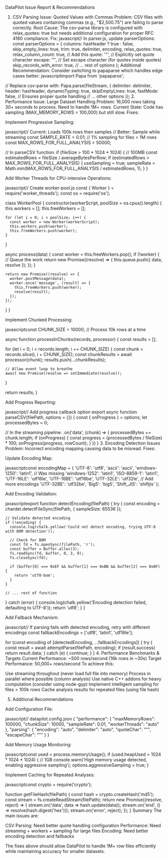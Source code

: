 DataPilot Issue Report & Recommendations
1. CSV Parsing Issue: Quoted Values with Commas
Problem: CSV files with quoted values containing commas (e.g., "$2,500.75") are failing to parse correctly.
Root Cause: The csv-parse library is configured with relax_quotes: true but needs additional configuration for proper RFC 4180 compliance.
Fix:
javascript// In parser.js, update parserOptions:
const parserOptions = {
  columns: hasHeader ? true : false,
  skip_empty_lines: true,
  trim: true,
  delimiter,
  encoding,
  relax_quotes: true,
  relax_column_count: true,  // Add this
  quote: '"',                // Explicitly set quote character
  escape: '"',               // Set escape character (for quotes inside quotes)
  skip_records_with_error: true,
  // ... rest of options
};
Additional Recommendation: Consider switching to papaparse which handles edge cases better:
javascriptimport Papa from 'papaparse';

// Replace csv-parse with:
Papa.parse(fileStream, {
  delimiter: delimiter,
  header: hasHeader,
  dynamicTyping: true,
  skipEmptyLines: true,
  fastMode: false,  // Ensures proper quote handling
  // ... other options
});
2. Performance Issue: Large Dataset Handling
Problem: 16,000 rows taking 30+ seconds to process. Need to handle 1M+ rows.
Current State: Code has sampling (MAX_MEMORY_ROWS = 100,000) but still slow.
Fixes:

Implement Progressive Sampling:

javascript// Current: Loads 100k rows then samples
// Better: Sample while streaming
const SAMPLE_RATE = 0.01; // 1% sampling for files > 1M rows
const MAX_ROWS_FOR_FULL_ANALYSIS = 50000;

// In parseCSV function:
if (fileSize > 100 * 1024 * 1024) { // 100MB
  const estimatedRows = fileSize / averageBytesPerRow;
  if (estimatedRows > MAX_ROWS_FOR_FULL_ANALYSIS) {
    useSampling = true;
    sampleRate = Math.min(MAX_ROWS_FOR_FULL_ANALYSIS / estimatedRows, 1);
  }
}

Add Worker Threads for CPU-intensive Operations:

javascript// Create worker-pool.js
const { Worker } = require('worker_threads');
const os = require('os');

class WorkerPool {
  constructor(workerScript, poolSize = os.cpus().length) {
    this.workers = [];
    this.freeWorkers = [];
    
    for (let i = 0; i < poolSize; i++) {
      const worker = new Worker(workerScript);
      this.workers.push(worker);
      this.freeWorkers.push(worker);
    }
  }
  
  async process(data) {
    const worker = this.freeWorkers.pop();
    if (!worker) {
      // Queue the work
      return new Promise((resolve) => {
        this.queue.push({ data, resolve });
      });
    }
    
    return new Promise((resolve) => {
      worker.postMessage(data);
      worker.once('message', (result) => {
        this.freeWorkers.push(worker);
        resolve(result);
      });
    });
  }
}

Implement Chunked Processing:

javascriptconst CHUNK_SIZE = 10000; // Process 10k rows at a time

async function processInChunks(records, processor) {
  const results = [];
  
  for (let i = 0; i < records.length; i += CHUNK_SIZE) {
    const chunk = records.slice(i, i + CHUNK_SIZE);
    const chunkResults = await processor(chunk);
    results.push(...chunkResults);
    
    // Allow event loop to breathe
    await new Promise(resolve => setImmediate(resolve));
  }
  
  return results;
}

Add Progress Reporting:

javascript// Add progress callback option
export async function parseCSV(filePath, options = {}) {
  const { onProgress } = options;
  let processedBytes = 0;
  
  // In the streaming pipeline:
  .on('data', (chunk) => {
    processedBytes += chunk.length;
    if (onProgress) {
      const progress = (processedBytes / fileSize) * 100;
      onProgress(progress, rowCount);
    }
  })
}
3. Encoding Detection Issues
Problem: Incorrect encoding mapping causing data to be misread.
Fixes:

Update Encoding Map:

javascriptconst encodingMap = {
  'UTF-8': 'utf8',
  'ascii': 'ascii',
  'windows-1250': 'latin1',  // Was missing
  'windows-1252': 'latin1',
  'ISO-8859-1': 'latin1',
  'UTF-16LE': 'utf16le',
  'UTF-16BE': 'utf16be',
  'UTF-32LE': 'utf32le',     // Add more encodings
  'UTF-32BE': 'utf32be',
  'Big5': 'big5',
  'Shift_JIS': 'shiftjis'
};

Add Encoding Validation:

javascriptexport function detectEncoding(filePath) {
  try {
    const encoding = chardet.detectFileSync(filePath, { sampleSize: 65536 });
    
    // Validate detected encoding
    if (!encoding) {
      console.log(chalk.yellow('Could not detect encoding, trying UTF-8 with BOM detection'));
      
      // Check for BOM
      const fd = fs.openSync(filePath, 'r');
      const buffer = Buffer.alloc(3);
      fs.readSync(fd, buffer, 0, 3, 0);
      fs.closeSync(fd);
      
      if (buffer[0] === 0xEF && buffer[1] === 0xBB && buffer[2] === 0xBF) {
        return 'utf8-bom';
      }
    }
    
    // ... rest of function
  } catch (error) {
    console.log(chalk.yellow('Encoding detection failed, defaulting to UTF-8'));
    return 'utf8';
  }
}

Add Fallback Mechanism:

javascript// If parsing fails with detected encoding, retry with different encodings
const fallbackEncodings = ['utf8', 'latin1', 'utf16le'];

for (const encoding of [detectedEncoding, ...fallbackEncodings]) {
  try {
    const result = await attemptParse(filePath, encoding);
    if (result.success) return result.data;
  } catch (e) {
    continue;
  }
}
4. Performance Benchmarks & Targets
Current Performance: ~500 rows/second (16k rows in ~30s)
Target Performance: 50,000+ rows/second
To achieve this:

Use streaming throughout (never load full file into memory)
Process in parallel where possible (column analysis)
Use native C++ addons for heavy computation (consider using node-gyp)
Implement intelligent sampling for files > 100k rows
Cache analysis results for repeated files (using file hash)

5. Additional Recommendations

Add Configuration File:

javascript// datapilot.config.json
{
  "performance": {
    "maxMemoryRows": 100000,
    "chunkSize": 10000,
    "sampleRate": 0.01,
    "workerThreads": "auto"
  },
  "parsing": {
    "encoding": "auto",
    "delimiter": "auto",
    "quoteChar": "\"",
    "escapeChar": "\""
  }
}

Add Memory Usage Monitoring:

javascriptconst used = process.memoryUsage();
if (used.heapUsed > 1024 * 1024 * 1024) { // 1GB
  console.warn('High memory usage detected, enabling aggressive sampling');
  options.aggressiveSampling = true;
}

Implement Caching for Repeated Analyses:

javascriptconst crypto = require('crypto');

function getFileHash(filePath) {
  const hash = crypto.createHash('md5');
  const stream = fs.createReadStream(filePath);
  return new Promise((resolve, reject) => {
    stream.on('data', data => hash.update(data));
    stream.on('end', () => resolve(hash.digest('hex')));
    stream.on('error', reject);
  });
}
Summary
The main issues are:

CSV Parsing: Need better quote handling configuration
Performance: Need streaming + workers + sampling for large files
Encoding: Need better encoding detection and fallbacks

The fixes above should allow DataPilot to handle 1M+ row files efficiently while maintaining accuracy for smaller datasets.